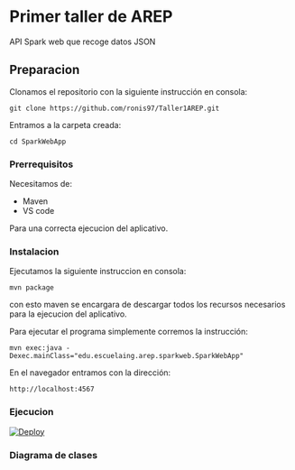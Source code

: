 # Primer taller de AREP

API Spark web que recoge datos JSON

## Preparacion

Clonamos el repositorio con la siguiente instrucción en consola:

```
git clone https://github.com/ronis97/Taller1AREP.git
```
Entramos a la carpeta creada:

```
cd SparkWebApp
```

### Prerrequisitos

Necesitamos de:
* Maven
* VS code

Para una correcta ejecucion del aplicativo.

### Instalacion

Ejecutamos la siguiente instruccion en consola:

```
mvn package
```

con esto maven se encargara de descargar todos los recursos necesarios para la ejecucion del aplicativo.

Para ejecutar el programa simplemente corremos la instrucción:

```
mvn exec:java -Dexec.mainClass="edu.escuelaing.arep.sparkweb.SparkWebApp" 
```

En el navegador entramos con la dirección:

```
http://localhost:4567
```




### Ejecucion

[![Deploy](https://www.herokucdn.com/deploy/button.svg)](https://vast-badlands-50797.herokuapp.com)



### Diagrama de clases
